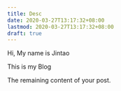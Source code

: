 ```yaml
---
title: Desc
date: 2020-03-27T13:17:32+08:00
lastmod: 2020-03-27T13:17:32+08:00
draft: true
---
```


Hi, My name is Jintao

This is my Blog


<!--more-->

The remaining content of your post.
